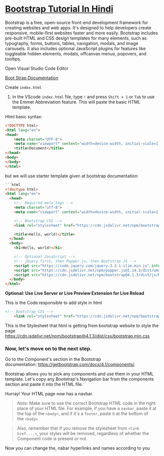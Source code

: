 # [Bootstrap Tutorial In Hindi](https://youtu.be/vpAJ0s5S2t0)

Bootstrap is a free, open-source front-end development framework for creating websites and web apps. It's designed to help developers create responsive, mobile-first websites faster and more easily. Bootstrap includes pre-built HTML and CSS design templates for many elements, such as typography, forms, buttons, tables, navigation, modals, and image carousels. It also includes optional JavaScript plugins for features like toggleable hidden elements, modals, offcanvas menus, popovers, and tooltips.

Open Visual Studio Code Editor

[Boot Strap Documentation](https://getbootstrap.com/docs/4.1/getting-started/introduction/)


Create `index.html`

1. In the VScode `index.html` file, type `!` and press `Shift + 1` or `Tab` to use the Emmet Abbreviation feature. This will paste the basic HTML template.

Html basic syntax:
```html
<!DOCTYPE html>
<html lang="en">
<head>
    <meta charset="UTF-8">
    <meta name="viewport" content="width=device-width, initial-scale=1.0">
    <title>Document</title>
</head>
<body>
</body>
</html>
```

but we will use starter template given at bootstrap documentation:
```html
```html
<!doctype html>
<html lang="en">
  <head>
    <!-- Required meta tags -->
    <meta charset="utf-8">
    <meta name="viewport" content="width=device-width, initial-scale=1, shrink-to-fit=no">

    <!-- Bootstrap CSS -->
    <link rel="stylesheet" href="https://cdn.jsdelivr.net/npm/bootstrap@4.1.3/dist/css/bootstrap.min.css" integrity="sha384-MCw98/SFnGE8fJT3GXwEOngsV7Zt27NXFoaoApmYm81iuXoPkFOJwJ8ERdknLPMO" crossorigin="anonymous">

    <title>Hello, world!</title>
  </head>
  <body>
    <h1>Hello, world!</h1>

    <!-- Optional JavaScript -->
    <!-- jQuery first, then Popper.js, then Bootstrap JS -->
    <script src="https://code.jquery.com/jquery-3.3.1.slim.min.js" integrity="sha384-q8i/X+965DzO0rT7abK41JStQIAqVgRVzpbzo5smXKp4YfRvH+8abtTE1Pi6jizo" crossorigin="anonymous"></script>
    <script src="https://cdn.jsdelivr.net/npm/popper.js@1.14.3/dist/umd/popper.min.js" integrity="sha384-ZMP7rVo3mIykV+2+9J3UJ46jBk0WLaUAdn689aCwoqbBJiSnjAK/l8WvCWPIPm49" crossorigin="anonymous"></script>
    <script src="https://cdn.jsdelivr.net/npm/bootstrap@4.1.3/dist/js/bootstrap.min.js" integrity="sha384-ChfqqxuZUCnJSK3+MXmPNIyE6ZbWh2IMqE241rYiqJxyMiZ6OW/JmZQ5stwEULTy" crossorigin="anonymous"></script>
  </body>
</html>
```

**Optional: Use Live Server or Live Preview Extension for Live Reload**

This is the Code responsible to add style in html
```html
<!-- Bootstrap CSS -->
    <link rel="stylesheet" href="https://cdn.jsdelivr.net/npm/bootstrap@4.1.3/dist/css/bootstrap.min.css" integrity="sha384-MCw98/SFnGE8fJT3GXwEOngsV7Zt27NXFoaoApmYm81iuXoPkFOJwJ8ERdknLPMO" crossorigin="anonymous">
```

This is the Stylesheet that html is getting from bootstrap website to style the page
https://cdn.jsdelivr.net/npm/bootstrap@4.1.3/dist/css/bootstrap.min.css

### Now, let's move on to the next step.

Go to the Component's section in the Bootstrap documentation: https://getbootstrap.com/docs/4.1/components/

Bootstrap allows you to pick any components and use them in your HTML template. Let's copy any Bootstrap's Navigation bar from the components section and paste it into the HTML file.

Hurray! Your HTML page now has a navbar.

>_Note:_ Make sure to use the correct Bootstrap HTML code in the right place of your HTML file. For example, if you have a `navbar`, paste it at the top of the `<body>`, and if it's a `footer`, paste it at the bottom of the `<body>`.

>Also, remember that if you remove the stylesheet from `<link href....>`, your styles will be removed, regardless of whether the Component code is present or not.


Now you can change the, nabar hyperlinks and names according to you

